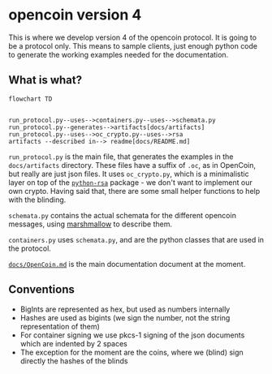 # opencoin version 4

This is where we develop version 4 of the opencoin protocol. It is going to be a protocol
only. This means to sample clients, just enough python code to generate the working examples
needed for the documentation.

## What is what?

```mermaid
flowchart TD


run_protocol.py--uses-->containers.py--uses-->schemata.py
run_protocol.py--generates-->artifacts[docs/artifacts]
run_protocol.py--uses-->oc_crypto.py--uses-->rsa
artifacts --described in--> readme[docs/README.md]
```

`run_protocol.py` is the main file, that generates the examples in the `docs/artifacts` directory. These files have a suffix
of `.oc`, as in OpenCoin, but really are just json files. It uses `oc_crypto.py`, which is a minimalistic layer 
on top of the [`python-rsa`](https://pypi.org/project/rsa/) package - we don't want to implement our own crypto.
Having said that, there are some small helper functions to help with the blinding.

`schemata.py` contains the actual schemata for the different opencoin messages, using 
[marshmallow](https://marshmallow.readthedocs.io) to describe them.

`containers.py` uses `schemata.py`, and are the python classes that are used in the protocol. 

[`docs/OpenCoin.md`](docs/OpenCoin.md) is the main documentation document at the moment.

## Conventions

- BigInts are represented as hex, but used as numbers internally
- Hashes are used as bigints (we sign the number, not the string representation of them)
- For container signing we use pkcs-1 signing of the json documents which are indented by 2 spaces
- The exception for the moment are the coins, where we (blind) sign directly the hashes of the blinds
